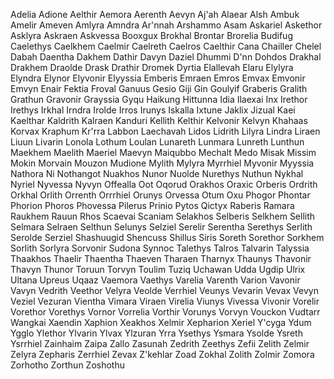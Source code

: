 Adelia
Adione
Aelthir
Aemora
Aerenth
Aevyn
Aj'ah
Alaear
Alsh
Ambuk
Amelir
Ameven
Amlyra
Amndra
Ar'nnah
Arshammo
Asam
Askariel
Askethor
Asklyra
Askraen
Askvessa
Booxgux
Brokhal
Brontar
Brorelia
Budifug
Caelethys
Caelkhem
Caelmir
Caelreth
Caelros
Caelthir
Cana
Chailler
Chelel
Dabah
Daentha
Dakhem
Dathir
Davyn
Daziel
Dhummi
D'nn
Dohdos
Drakhal
Drakhem
Draolde
Drask
Drathir
Dromek
Dyrtia
Elallevah
Elaru
Elylyra
Elyndra
Elynor
Elyvonir
Elyyssia
Emberis
Emraen
Emros
Emvax
Emvonir
Emvyn
Enair
Fektia
Froval
Ganuus
Gesio
Giji
Gin
Goulyif
Graberis
Gralith
Grathun
Gravonir
Grayssia
Gyqu
Haikung
Hittunna
Idia
Ilaexai
Inx
Irethor
Irethys
Irkhal
Irndra
Irolde
Irros
Irunys
Iskalla
Ixtune
Jaklix
Jizual
Kaei
Kaelthar
Kaldrith
Kalraen
Kanduri
Kellith
Kelthir
Kelvonir
Kelvyn
Khahaas
Korvax
Kraphum
Kr'rra
Labbon
Laechavah
Lidos
Lidrith
Lilyra
Lindra
Liraen
Liuun
Livarin
Lonola
Lothum
Loulan
Lunareth
Lunmara
Lunreth
Lunthun
Maekhem
Maelith
Maeriel
Maevyn
Maiqubbo
Mechalt
Medo
Misak
Missim
Mokin
Morvain
Mouzon
Mudione
Mylith
Mylyra
Myrrhiel
Myvonir
Myyssia
Nathora
Ni
Nothangot
Nuakhos
Nunor
Nuolde
Nurethys
Nuthun
Nykhal
Nyriel
Nyvessa
Nyvyn
Offealla
Oot
Oqorud
Orakhos
Oraxic
Orberis
Ordrith
Orkhal
Orlith
Orrenth
Orrrhiel
Orunys
Orvessa
Otum
Oxu
Phogor
Phontar
Phorion
Phoros
Phovessa
Pilerus
Prinio
Pytos
Qictyx
Raberis
Ramara
Raukhem
Rauun
Rhos
Scaevai
Scaniam
Selakhos
Selberis
Selkhem
Sellith
Selmara
Selraen
Selthun
Selunys
Selziel
Serelir
Serentha
Serethys
Serlith
Serolde
Serziel
Shashuugid
Shencuss
Shillus
Siris
Soreth
Sorethor
Sorkhem
Sorlith
Sorlyra
Sorvonir
Sudona
Synnoc
Talethys
Talros
Talvarin
Talyssia
Thaakhos
Thaelir
Thaentha
Thaeven
Tharaen
Tharnyx
Thaunys
Thavonir
Thavyn
Thunor
Toruun
Torvyn
Toulim
Tuziq
Uchawan
Udda
Ugdip
Ulrix
Ultana
Upreus
Uqaaz
Vaemora
Vaethys
Varelia
Varenth
Varion
Vavonir
Vavyn
Vedrith
Veethor
Velyra
Veolde
Verrhiel
Veunys
Vevarin
Vevax
Vevyn
Veziel
Vezuran
Vientha
Vimara
Viraen
Virelia
Viunys
Vivessa
Vivonir
Vorelir
Vorethor
Vorethys
Vornor
Vorrelia
Vorthir
Vorunys
Vorvyn
Vouckon
Vudtarr
Wangkai
Xaendin
Xaphion
Xeakhos
Xelmir
Xepharion
Xeriel
Y'cyga
Ydum
Ygglo
Ylethor
Ylvarin
Ylvax
Ylzuran
Yrra
Ysethys
Ysmara
Ysolde
Ysreth
Ysrrhiel
Zainhaim
Zaipa
Zallo
Zasunah
Zedrith
Zeethys
Zefii
Zelith
Zelmir
Zelyra
Zepharis
Zerrhiel
Zevax
Z'kehlar
Zoad
Zokhal
Zolith
Zolmir
Zomora
Zorhotho
Zorthun
Zoshothu